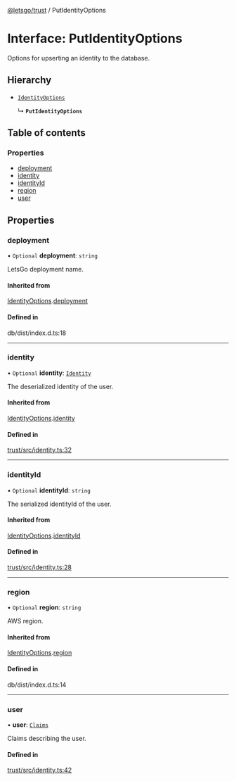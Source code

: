 [@letsgo/trust](../README.md) / PutIdentityOptions

# Interface: PutIdentityOptions

Options for upserting an identity to the database.

## Hierarchy

- [`IdentityOptions`](IdentityOptions.md)

  ↳ **`PutIdentityOptions`**

## Table of contents

### Properties

- [deployment](PutIdentityOptions.md#deployment)
- [identity](PutIdentityOptions.md#identity)
- [identityId](PutIdentityOptions.md#identityid)
- [region](PutIdentityOptions.md#region)
- [user](PutIdentityOptions.md#user)

## Properties

### deployment

• `Optional` **deployment**: `string`

LetsGo deployment name.

#### Inherited from

[IdentityOptions](IdentityOptions.md).[deployment](IdentityOptions.md#deployment)

#### Defined in

db/dist/index.d.ts:18

___

### identity

• `Optional` **identity**: [`Identity`](Identity.md)

The deserialized identity of the user.

#### Inherited from

[IdentityOptions](IdentityOptions.md).[identity](IdentityOptions.md#identity)

#### Defined in

[trust/src/identity.ts:32](https://github.com/tjanczuk/letsgo/blob/c32fd97/packages/trust/src/identity.ts#L32)

___

### identityId

• `Optional` **identityId**: `string`

The serialized identityId of the user.

#### Inherited from

[IdentityOptions](IdentityOptions.md).[identityId](IdentityOptions.md#identityid)

#### Defined in

[trust/src/identity.ts:28](https://github.com/tjanczuk/letsgo/blob/c32fd97/packages/trust/src/identity.ts#L28)

___

### region

• `Optional` **region**: `string`

AWS region.

#### Inherited from

[IdentityOptions](IdentityOptions.md).[region](IdentityOptions.md#region)

#### Defined in

db/dist/index.d.ts:14

___

### user

• **user**: [`Claims`](Claims.md)

Claims describing the user.

#### Defined in

[trust/src/identity.ts:42](https://github.com/tjanczuk/letsgo/blob/c32fd97/packages/trust/src/identity.ts#L42)
